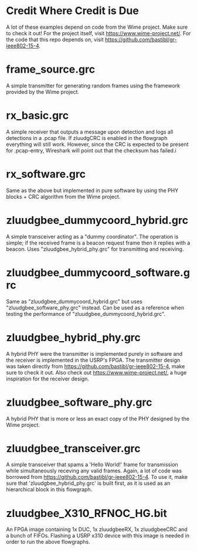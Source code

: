 # Credit Where Credit is Due
A lot of these examples depend on code from the Wime project. Make sure to check it
out! For the project itself, visit https://www.wime-project.net/. For the code
that this repo depends on, visit https://github.com/bastibl/gr-ieee802-15-4.

# frame\_source.grc
A simple transmitter for generating random frames using the framework provided
by the Wime project.

# rx\_basic.grc
A simple receiver that outputs a message upon detection and logs all detections in a .pcap
file. If zluudgCRC is enabled in the flowgraph everything will still work. However, since
the CRC is expected to be present for .pcap-entry, Wireshark will point out that the checksum
has failed.i

# rx\_software.grc
Same as the above but implemented in pure software by using the PHY blocks + CRC algorithm from
the Wime project.

# zluudgbee\_dummycoord\_hybrid.grc
A simple transceiver acting as a "dummy coordinator". The operation is simple; if
the received frame is a beacon request frame then it replies with a beacon. Uses
"zluudgbee\_hybrid\_phy.grc" for transmitting and receiving.

# zluudgbee\_dummycoord\_software.grc
Same as "zluudgbee\_dummycoord\_hybrid.grc" but uses "zluudgbee\_software\_phy.grc" instead.
Can be used as a reference when testing the performance of "zluudgbee\_dummycoord\_hybrid.grc".

# zluudgbee\_hybrid\_phy.grc
A hybrid PHY were the transmitter is implemented purely in software and the receiver
is implemented in the USRP's FPGA. The transmitter design was taken directly from
https://github.com/bastibl/gr-ieee802-15-4, make sure to check it out. Also check out
https://www.wime-project.net/, a huge inspiration for the receiver design.

# zluudgbee\_software\_phy.grc
A hybrid PHY that is more or less an exact copy of the PHY designed by the Wime project.

# zluudgbee\_transceiver.grc
A simple transceiver that spams a 'Hello World!' frame for transmission while simultaneously
receving any valid frames. Again, a lot of code was borrowed from
https://github.com/bastibl/gr-ieee802-15-4. To use it, make sure that 'zluudgbee\_hybrid\_phy.grc'
is built first, as it is used as an hierarchical block in this flowgraph.

# zluudgbee\_X310\_RFNOC\_HG.bit
An FPGA image containing 1x DUC, 1x zluudgbeeRX, 1x zluudgbeeCRC and a bunch of FIFOs.
Flashing a USRP x310 device with this image is needed in order to run the above flowgraphs.
